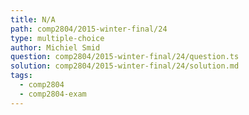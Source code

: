 ```yaml
---
title: N/A
path: comp2804/2015-winter-final/24
type: multiple-choice
author: Michiel Smid
question: comp2804/2015-winter-final/24/question.ts
solution: comp2804/2015-winter-final/24/solution.md
tags:
  - comp2804
  - comp2804-exam
---
```

